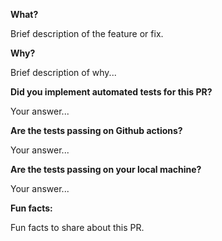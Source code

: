 **What?**

Brief description of the feature or fix.

**Why?**

Brief description of why...

**Did you implement automated tests for this PR?**

Your answer...

**Are the tests passing on Github actions?**

Your answer...

**Are the tests passing on your local machine?**

Your answer...

**Fun facts:**

Fun facts to share about this PR.

